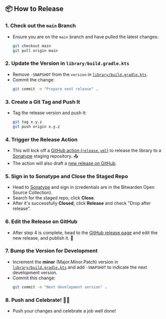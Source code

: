 ## 📦 How to Release 

### 1. Check out the `main` Branch

   - Ensure you are on the `main` branch and have pulled the latest changes:
     ```bash
     git checkout main
     git pull origin main
     ```

### 2. Update the Version in `library/build.gradle.kts`

   - Remove `-SNAPSHOT` from the `version` in [`library/build.gradle.kts`](library/build.gradle.kts).
   - Commit the change:
     ```bash
     git commit -m "Prepare next release" .
     ```

### 3. Create a Git Tag and Push It

   - Tag the release version and push it:
     ```bash
     git tag x.y.z
     git push origin x.y.z
     ```

### 4. Trigger the Release Action

   - This will kick off a [GitHub action (`release.yml`)](../../actions/workflows/release.yml) to release the library to a [Sonatype](https://s01.oss.sonatype.org/) staging repository. 📤
   - The action will also draft a [new release on GitHub](../../releases).

### 5. Sign in to Sonatype and Close the Staged Repo

   - Head to [Sonatype](https://s01.oss.sonatype.org/) and sign in (credentials are in the Bitwarden Open Source Collection).
   - Search for the staged repo, click **Close**.
   - After it's successfully **Closed**, click **Release** and check "Drop after release".

### 6. Edit the Release on GitHub

   - After step 4 is complete, head to the [GitHub release page](../../releases) and edit the new release, and publish it. 🎉

### 7. Bump the Version for Development

   - Increment the **minor** (Major.Minor.Patch) version in [`library/build.gradle.kts`](library/build.gradle.kts) and add `-SNAPSHOT` to indicate the next development version.
   - Commit this change:
     ```bash
     git commit -m "Next development version" .
     ```

### 8. Push and Celebrate! 🎉💃

   - Push your changes and celebrate a job well done!

